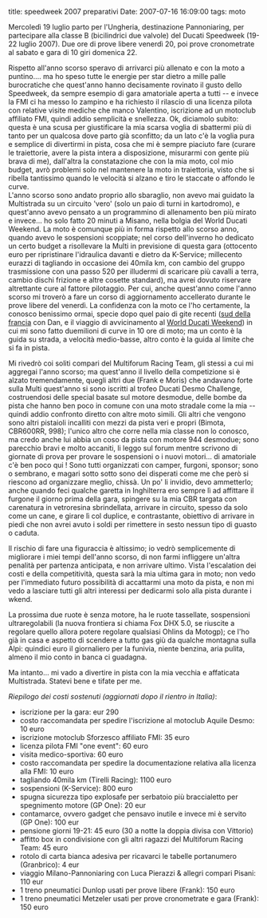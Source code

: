 title: speedweek 2007 preparativi
Date: 2007-07-16 16:09:00
tags: moto
 

Mercoledì 19 luglio parto per l'Ungheria, destinazione Pannoniaring, per partecipare alla classe B (bicilindrici due valvole) del Ducati Speedweek (19-22 luglio 2007). Due ore di prove libere venerdì 20, poi prove cronometrate al sabato e gara di 10 giri domenica 22.  
  
Rispetto all'anno scorso speravo di arrivarci più allenato e con la moto a puntino.... ma ho speso tutte le energie per star dietro a mille palle burocratiche che quest'anno hanno decisamente rovinato il gusto dello Speedweek, da sempre esempio di gara amatoriale aperta a tutti -- e invece la FMI ci ha messo lo zampino e ha richiesto il rilascio di una licenza pilota con relative visite mediche che manco Valentino, iscrizione ad un motoclub affiliato FMI, quindi addio semplicità e snellezza. Ok, diciamolo subito: questa è una scusa per giustificare la mia scarsa voglia di sbattermi più di tanto per un qualcosa dove parto già sconfitto; da un lato c'è la voglia pura e semplice di divertirmi in pista, cosa che mi è sempre piaciuto fare (curare le traiettorie, avere la pista intera a disposizione, misurarmi con gente più brava di me), dall'altra la constatazione che con la mia moto, col mio budget, avrò problemi solo nel mantenere la moto in traiettoria, visto che si ribella tantissimo quando le velocità si alzano e tiro le staccate o affondo le curve.    
L'anno scorso sono andato proprio allo sbaraglio, non avevo mai guidato la Multistrada su un circuito 'vero' (solo un paio di turni in kartodromo), e quest'anno avevo pensato a un programmino di allenamento ben più mirato e invece... ho solo fatto 20 minuti a Misano, nella bolgia del World Ducati Weekend. La moto è comunque più in forma rispetto allo scorso anno, quando avevo le sospensioni scoppiate; nel corso dell'inverno ho dedicato un certo budget a risollevare la Multi in previsione di questa gara (ottocento euro per ripristinare l'idraulica davanti e dietro da K-Service; millecento eurazzi di tagliando in occasione dei 40mila km, con cambio del gruppo trasmissione con una passo 520 per illudermi di scaricare più cavalli a terra, cambio dischi frizione e altre cosette standard), ma avrei dovuto riservare altrettante cure al fattore pilotaggio. Per cui, anche quest'anno come l'anno scorso mi troverò a fare un corso di aggiornamento accellerato durante le prove libere del venerdì. La confidenza con la moto ce l'ho certamente, la conosco benissimo ormai, specie dopo quel paio di gite recenti ([sud della francia](http://aadm.github.io/2007-07-04-sud-della-francia-in-moto.html) con Dan, e il viaggio di avvicinamento al [World Ducati Weekend](http://aadm.github.io/2007-07-09-wdw-2007.html)) in cui mi sono fatto duemilioni di curve in 10 ore di moto; ma un conto è la guida su strada, a velocità medio-basse, altro conto è la guida al limite che si fa in pista.  
  
Mi rivedrò coi soliti compari del Multiforum Racing Team, gli stessi a cui mi aggregai l'anno scorso; ma quest'anno il livello della competizione si è alzato tremendamente, quegli altri due (Frank e Moris) che andavano forte sulla Multi quest'anno si sono iscritti al trofeo Ducati Desmo Challenge, costruendosi delle special basate sul motore desmodue, delle bombe da pista che hanno ben poco in comune con una moto stradale come la mia -- quindi addio confronto diretto con altre moto simili. Gli altri che vengono sono altri pistaioli incalliti con mezzi da pista veri e propri (Bimota, CBR600RR, 998); l'unico altro che corre nella mia classe non lo conosco, ma credo anche lui abbia un coso da pista con motore 944 desmodue; sono parecchio bravi e molto accaniti, li leggo sul forum mentre scrivono di giornate di prova per provare le sospensioni o i nuovi motori... di amatoriale c'è ben poco qui ! Sono tutti organizzati con camper, furgoni, sponsor; sono o sembrano, e magari sotto sotto sono dei disperati come me che però si riescono ad organizzare meglio, chissà. Un po' li invidio, devo ammetterlo; anche quando feci qualche garetta in Inghilterra ero sempre lì ad affittare il furgone il giorno prima della gara, spingere su la mia CBR targata con carenatura in vetroresina sbrindellata, arrivare in circuito, spesso da solo come un cane, e girare lì col duplice, e contrastante, obiettivo di arrivare in piedi che non avrei avuto i soldi per rimettere in sesto nessun tipo di guasto o caduta.  
  
Il rischio di fare una figuraccia è altissimo; io vedrò semplicemente di migliorare i miei tempi dell'anno scorso, di non farmi infliggere un'altra penalità per partenza anticipata, e non arrivare ultimo. Vista l'escalation dei costi e della competitività, questa sarà la mia ultima gara in moto; non vedo per l'immediato futuro possibilità di accattarmi una moto da pista, e non mi vedo a lasciare tutti gli altri interessi per dedicarmi solo alla pista durante i wkend.  
  
La prossima due ruote è senza motore, ha le ruote tassellate, sospensioni ultraregolabili (la nuova frontiera si chiama Fox DHX 5.0, se riuscite a regolare quello allora potere regolare qualsiasi Ohlins da Motogp); ce l'ho già in casa e aspetto di scendere a tutto gas giù da qualche montagna sulla Alpi: quindici euro il giornaliero per la funivia, niente benzina, aria pulita, almeno il mio conto in banca ci guadagna.  
  
Ma intanto... mi vado a divertire in pista con la mia vecchia e affaticata Multistrada. Statevi bene e tifate per me.  
  
_Riepilogo dei costi sostenuti (aggiornati dopo il rientro in Italia)_:  

* iscrizione per la gara: eur 290
* costo raccomandata per spedire l'iscrizione al motoclub Aquile Desmo: 10 euro
* iscrizione motoclub Sforzesco affiliato FMI: 35 euro
* licenza pilota FMI "one event": 60 euro
* visita medico-sportiva: 60 euro
* costo raccomandata per spedire la documentazione relativa alla licenza alla FMI: 10 euro
* tagliando 40mila km (Tirelli Racing): 1100 euro
* sospensioni (K-Service): 800 euro
* spugna sicurezza tipo explosafe per serbatoio più braccialetto per spegnimento motore (GP One): 20 eur
* contamarce, ovvero gadget che pensavo inutile e invece mi è servito (GP One): 100 eur
* pensione giorni 19-21: 45 euro (30 a notte la doppia divisa con Vittorio)
* affitto box in condivisione con gli altri ragazzi del Multiforum Racing Team: 45 euro
* rotolo di carta bianca adesiva per ricavarci le tabelle portanumero (Granbrico): 4 eur
* viaggio Milano-Pannoniaring con Luca Pierazzi & allegri compari Pisani: 110 eur
* 1 treno pneumatici Dunlop usati per prove libere (Frank): 150 euro
* 1 treno pneumatici Metzeler usati per prove cronometrate e gara (Frank): 150 euro
